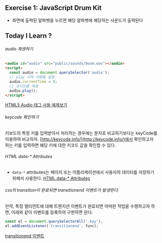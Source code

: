 ## Exercise 1: JavaScript Drum Kit
- 화면에 출력된 알파벳을 누르면 해당 알파벳에 해당하는 사운드가 출력된다 

## Today I Learn ?
###### audio 재생하기
```html
<audio id="audio" src="public/sounds/boom.wav"></audio>
<script>
  const audio = document.querySelector('audio');
  // play 시작 지점을 설정 
  audio.currentTime = 0; 
  // 오디오를 재생
  audio.play();
</script>
```
[HTML5 Audio 태그 사용 예제보기](https://webisfree.com/2017-09-07/html5-audio-%ED%83%9C%EA%B7%B8-%EC%82%AC%EC%9A%A9-%EC%98%88%EC%A0%9C%EB%B3%B4%EA%B8%B0)

###### keycode 확인하기
키보드의 특정 키를 입력받아서 처리하는 경우에는 문자로 비교하기보다는 keyCode를 이용하여 비교하자.
[http://keycode.info/](http://keycode.info/)에서 확인하고자 하는 키를 입력하면 해당 키에 대한 키코드 값을 확인할 수 있다.

###### HTML data-* Attributes
- `data-*` attributes는 페이지 또는 어플리케이션에서 사용자의 데이타를 저장하기 위해서 사용한다.
[HTML data-* Attributes](https://www.w3schools.com/tags/att_global_data.asp)

###### css의 transition이 완료되면 transitionend 이벤트가 발생한다.
만약, 특정 엘리먼트에 대해 트랜지션 이벤트가 완료되면 어떠한 작업을 수행하고자 하면, 아래와 같이 이벤트를 등록하여 구현하면 된다.
```javascript
const el = document.querySelectorAll('.key');
el.addEventListener('transitionend', func);
```
[transitionend 이벤트](http://www.w3bai.com/ko/jsref/event_transitionend.html)
